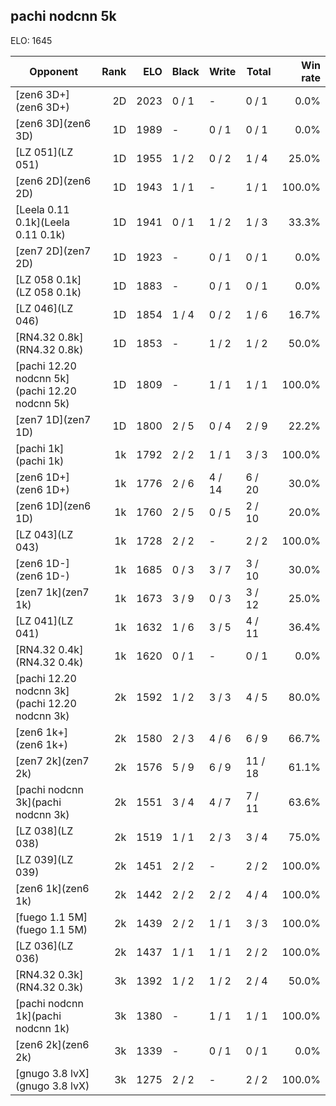 ## pachi nodcnn 5k ##

ELO: 1645

Opponent | Rank | ELO | Black | Write | Total | Win rate
---------|-----:|----:|-------|-------|-------|-------:
[zen6 3D+](zen6 3D+) | 2D | 2023 | 0 / 1 | - | 0 / 1 | 0.0%
[zen6 3D](zen6 3D) | 1D | 1989 | - | 0 / 1 | 0 / 1 | 0.0%
[LZ 051](LZ 051) | 1D | 1955 | 1 / 2 | 0 / 2 | 1 / 4 | 25.0%
[zen6 2D](zen6 2D) | 1D | 1943 | 1 / 1 | - | 1 / 1 | 100.0%
[Leela 0.11 0.1k](Leela 0.11 0.1k) | 1D | 1941 | 0 / 1 | 1 / 2 | 1 / 3 | 33.3%
[zen7 2D](zen7 2D) | 1D | 1923 | - | 0 / 1 | 0 / 1 | 0.0%
[LZ 058 0.1k](LZ 058 0.1k) | 1D | 1883 | - | 0 / 1 | 0 / 1 | 0.0%
[LZ 046](LZ 046) | 1D | 1854 | 1 / 4 | 0 / 2 | 1 / 6 | 16.7%
[RN4.32 0.8k](RN4.32 0.8k) | 1D | 1853 | - | 1 / 2 | 1 / 2 | 50.0%
[pachi 12.20 nodcnn 5k](pachi 12.20 nodcnn 5k) | 1D | 1809 | - | 1 / 1 | 1 / 1 | 100.0%
[zen7 1D](zen7 1D) | 1D | 1800 | 2 / 5 | 0 / 4 | 2 / 9 | 22.2%
[pachi 1k](pachi 1k) | 1k | 1792 | 2 / 2 | 1 / 1 | 3 / 3 | 100.0%
[zen6 1D+](zen6 1D+) | 1k | 1776 | 2 / 6 | 4 / 14 | 6 / 20 | 30.0%
[zen6 1D](zen6 1D) | 1k | 1760 | 2 / 5 | 0 / 5 | 2 / 10 | 20.0%
[LZ 043](LZ 043) | 1k | 1728 | 2 / 2 | - | 2 / 2 | 100.0%
[zen6 1D-](zen6 1D-) | 1k | 1685 | 0 / 3 | 3 / 7 | 3 / 10 | 30.0%
[zen7 1k](zen7 1k) | 1k | 1673 | 3 / 9 | 0 / 3 | 3 / 12 | 25.0%
[LZ 041](LZ 041) | 1k | 1632 | 1 / 6 | 3 / 5 | 4 / 11 | 36.4%
[RN4.32 0.4k](RN4.32 0.4k) | 1k | 1620 | 0 / 1 | - | 0 / 1 | 0.0%
[pachi 12.20 nodcnn 3k](pachi 12.20 nodcnn 3k) | 2k | 1592 | 1 / 2 | 3 / 3 | 4 / 5 | 80.0%
[zen6 1k+](zen6 1k+) | 2k | 1580 | 2 / 3 | 4 / 6 | 6 / 9 | 66.7%
[zen7 2k](zen7 2k) | 2k | 1576 | 5 / 9 | 6 / 9 | 11 / 18 | 61.1%
[pachi nodcnn 3k](pachi nodcnn 3k) | 2k | 1551 | 3 / 4 | 4 / 7 | 7 / 11 | 63.6%
[LZ 038](LZ 038) | 2k | 1519 | 1 / 1 | 2 / 3 | 3 / 4 | 75.0%
[LZ 039](LZ 039) | 2k | 1451 | 2 / 2 | - | 2 / 2 | 100.0%
[zen6 1k](zen6 1k) | 2k | 1442 | 2 / 2 | 2 / 2 | 4 / 4 | 100.0%
[fuego 1.1 5M](fuego 1.1 5M) | 2k | 1439 | 2 / 2 | 1 / 1 | 3 / 3 | 100.0%
[LZ 036](LZ 036) | 2k | 1437 | 1 / 1 | 1 / 1 | 2 / 2 | 100.0%
[RN4.32 0.3k](RN4.32 0.3k) | 3k | 1392 | 1 / 2 | 1 / 2 | 2 / 4 | 50.0%
[pachi nodcnn 1k](pachi nodcnn 1k) | 3k | 1380 | - | 1 / 1 | 1 / 1 | 100.0%
[zen6 2k](zen6 2k) | 3k | 1339 | - | 0 / 1 | 0 / 1 | 0.0%
[gnugo 3.8 lvX](gnugo 3.8 lvX) | 3k | 1275 | 2 / 2 | - | 2 / 2 | 100.0%
